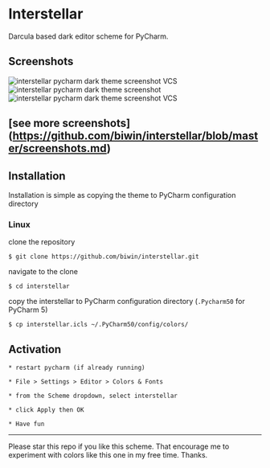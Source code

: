 # Interstellar
Darcula based dark editor scheme for PyCharm.

## Screenshots

![interstellar pycharm dark theme screenshot VCS](https://raw.githubusercontent.com/biwin/interstellar/master/screenshots/home.png)
![interstellar pycharm dark theme screenshot](https://raw.githubusercontent.com/biwin/interstellar/master/interstellar.png)
![interstellar pycharm dark theme screenshot VCS](https://raw.githubusercontent.com/biwin/interstellar/master/screenshots/vcs-crop.png)

## [see more screenshots] (https://github.com/biwin/interstellar/blob/master/screenshots.md)

## Installation
Installation is simple as copying the theme to PyCharm configuration directory

### Linux


clone the repository

	$ git clone https://github.com/biwin/interstellar.git

navigate to the clone

	$ cd interstellar

copy the interstellar to PyCharm configuration directory (`.Pycharm50` for PyCharm 5)

	$ cp interstellar.icls ~/.PyCharm50/config/colors/


## Activation
	
	* restart pycharm (if already running)

	* File > Settings > Editor > Colors & Fonts 

	* from the Scheme dropdown, select interstellar

	* click Apply then OK

	* Have fun

- - - -
Please star this repo if you like this scheme. That encourage me to experiment with colors like this one in my free time. Thanks.
